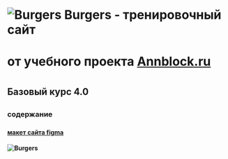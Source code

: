 # ![Burgers](https://illicchpv.github.io/Module01-Burger/images/logo.svg) Burgers - тренировочный сайт 
#    от учебного проекта [Annblock.ru](https://annblok.ru/)
#    
#
## Базовый курс 4.0
## 
### содержание
###
###
#### [макет сайта figma](https://www.figma.com/file/8muxUNt1PwGH5byQR6LZG8/Burgers-Menu-Responsive?node-id=702%3A197&t=WhYOw6ArujwHSb5s-0)
#### ![Burgers](https://illicchpv.github.io/Module01-Burger/images/logo.svg)

